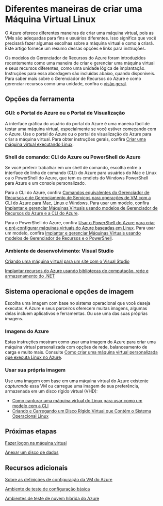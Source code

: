<properties 
	pageTitle="Diferentes maneiras de criar uma máquina virtual Linux" 
	description="Lista as diferentes maneiras de criar uma máquina virtual Linux e fornece links para instruções." 
	services="virtual-machines" 
	documentationCenter="" 
	authors="KBDAzure" 
	manager="timlt" 
	editor=""/>

<tags 
ms.service="virtual-machines" 
	ms.devlang="na" 
	ms.topic="article" 
	ms.tgt_pltfrm="vm-linux" 
	ms.workload="infrastructure-services"
	ms.date="05/14/2015" 
	ms.author="kathydav"/>

# Diferentes maneiras de criar uma Máquina Virtual Linux

O Azure oferece diferentes maneiras de criar uma máquina virtual, pois as VMs são adequadas para fins e usuários diferentes. Isso significa que você precisará fazer algumas escolhas sobre a máquina virtual e como a criará. Este artigo fornece um resumo dessas opções e links para instruções.

Os modelos do Gerenciador de Recursos do Azure foram introduzidos recentemente como uma maneira de criar e gerenciar uma máquina virtual e seus recursos diferentes, como uma unidade lógica de implantação. Instruções para essa abordagem são incluídas abaixo, quando disponíveis. Para saber mais sobre o Gerenciador de Recursos do Azure e como gerenciar recursos como uma unidade, confira o [visão geral][].

## Opções da ferramenta

### GUI: o Portal do Azure ou o Portal de Visualização 

A interface gráfica do usuário do portal do Azure é uma maneira fácil de testar uma máquina virtual, especialmente se você estiver começando com o Azure. Use o portal do Azure ou o portal de visualização do Azure para criar a máquina virtual. Para obter instruções gerais, confira [Criar uma máquina virtual executando Linux][].

### Shell de comando: CLI do Azure ou PowerShell do Azure

Se você preferir trabalhar em um shell de comando, escolha entre a interface de linha de comando (CLI) do Azure para usuários do Mac e Linux ou o PowerShell do Azure, que tem os cmdlets do Windows PowerShell para Azure e um console personalizado.

Para a CLI do Azure, confira [Comandos equivalentes do Gerenciador de Recursos e de Gerenciamento de Serviços para operações de VM com a CLI do Azure para Mac, Linux e Windows][]. Para usar um modelo, confira [Implantar e gerenciar Máquinas Virtuais usando modelos de Gerenciador de Recursos do Azure e a CLI do Azure][].

Para o PowerShell do Azure, confira [Usar o PowerShell do Azure para criar e pré-configurar máquinas virtuais do Azure baseadas em Linux][]. Para usar um modelo, confira [Implantar e gerenciar Máquinas Virtuais usando modelos de Gerenciador de Recursos e o PowerShell][].

### Ambiente de desenvolvimento: Visual Studio

[Criando uma máquina virtual para um site com o Visual Studio][]

[Implantar recursos do Azure usando bibliotecas de computação, rede e armazenamento do .NET][]

## Sistema operacional e opções de imagem

Escolha uma imagem com base no sistema operacional que você deseja executar. A Azure e seus parceiros oferecem muitas imagens, algumas delas incluem aplicativos e ferramentas. Ou use uma das suas próprias imagens.

### Imagens do Azure

Estas instruções mostram como usar uma imagem do Azure para criar uma máquina virtual personalizada com opções de rede, balanceamento de carga e muito mais. Consulte [Como criar uma máquina virtual personalizada que executa Linux no Azure][].

### Usar sua própria imagem

Use uma imagem com base em uma máquina virtual do Azure existente *capturando* essa VM ou carregue uma imagem de sua preferência, armazenada em um disco rígido virtual (VHD):

- [Como capturar uma máquina virtual do Linux para usar como um modelo com a CLI][]
- [Criando e Carregando um Disco Rígido Virtual que Contém o Sistema Operacional Linux][]

## Próximas etapas

[Fazer logon na máquina virtual][]

[Anexar um disco de dados][]

## Recursos adicionais
[Sobre as definições de configuração da VM do Azure][]

[Ambiente de teste de configuração básica][]

[Ambientes de teste de nuvem híbrida do Azure][]

<!-- LINKS -->
[visão geral]: ../resource-group-overview.md

[Create a Virtual Machine Running Windows]: virtual-machines-windows-tutorial.md
[Criar uma máquina virtual executando Linux]: virtual-machines-linux-tutorial.md

[Comandos equivalentes do Gerenciador de Recursos e de Gerenciamento de Serviços para operações de VM com a CLI do Azure para Mac, Linux e Windows]: xplat-cli-azure-manage-vm-asm-arm.md
[Implantar e gerenciar Máquinas Virtuais usando modelos de Gerenciador de Recursos do Azure e a CLI do Azure]: virtual-machines-deploy-rmtemplates-azure-cli.md
[Implantar e gerenciar Máquinas Virtuais usando modelos de Gerenciador de Recursos e o PowerShell]: virtual-machines-deploy-rmtemplates-powershell.md
[Usar o PowerShell do Azure para criar e pré-configurar máquinas virtuais do Azure baseadas em Linux]: virtual-machines-ps-create-preconfigure-linux-vms.md

[Como criar uma máquina virtual personalizada que executa Linux no Azure]: virtual-machines-linux-create-custom.md
[Como capturar uma máquina virtual do Linux para usar como um modelo com a CLI]: virtual-machines-vm-capture-image-cli.md

[Criando e Carregando um Disco Rígido Virtual que Contém o Sistema Operacional Linux]: virtual-machines-linux-create-upload-vhd.md

[Criando uma máquina virtual para um site com o Visual Studio]: virtual-machines-dotnet-create-visual-studio-powershell.md
[Implantar recursos do Azure usando bibliotecas de computação, rede e armazenamento do .NET]: virtual-machines-arm-deployment.md

[Fazer logon na máquina virtual]: virtual-machines-linux-how-to-log-on.md

[Anexar um disco de dados]: virtual-machines-linux-how-to-attach-disk.md

[Sobre as definições de configuração da VM do Azure]: http://msdn.microsoft.com/library/azure/dn763935.aspx
[Ambiente de teste de configuração básica]: virtual-machines-base-configuration-test-environment.md
[Ambientes de teste de nuvem híbrida do Azure]: virtual-machines-hybrid-cloud-test-environments.md

<!---HONumber=58_postMigration-->